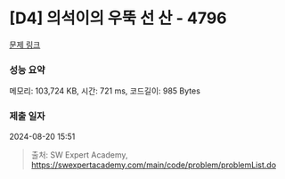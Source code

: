 # [D4] 의석이의 우뚝 선 산 - 4796 

[문제 링크](https://swexpertacademy.com/main/code/problem/problemDetail.do?contestProbId=AWS2h6AKBCoDFAVT) 

### 성능 요약

메모리: 103,724 KB, 시간: 721 ms, 코드길이: 985 Bytes

### 제출 일자

2024-08-20 15:51



> 출처: SW Expert Academy, https://swexpertacademy.com/main/code/problem/problemList.do